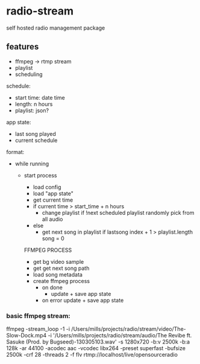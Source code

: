 # radio-stream

self hosted radio management package

## features

- ffmpeg -> rtmp stream
- playlist
- scheduling

schedule:
  - start time: date time
  - length: n hours
  - playlist: json?

app state:
  - last song played
  - current schedule

format:
  - while running
    - start process
      - load config
      - load "app state"
      - get current time
      - if current time > start_time + n hours
        - change playlist
          if !next scheduled playlist
            randomly pick from all audio
      - else
        - get next song in playlist
          if lastsong index + 1 > playlist.length
            song = 0
    
      FFMPEG PROCESS
      - get bg video sample
      - get get next song path
      - load song metadata
      - create ffmpeg process
        - on done
          - update + save app state
        - on error
            update + save app state

   

### basic ffmpeg stream:

ffmpeg -stream_loop -1 -i /Users/mills/projects/radio/stream/video/The-Slow-Dock.mp4 -i '/Users/mills/projects/radio/stream/audio/The Revibe ft. Sasuke (Prod. by Bugseed)-130305103.wav' -s 1280x720 -b:v 2500k -b:a 128k -ar 44100 -acodec aac -vcodec libx264 -preset superfast -bufsize 2500k -crf 28 -threads 2 -f flv rtmp://localhost/live/opensourceradio
